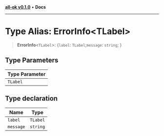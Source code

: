 [**all-ok v0.1.0**](../README.md) • **Docs**

***

# Type Alias: ErrorInfo\<TLabel\>

> **ErrorInfo**\<`TLabel`\>: \{`label`: `TLabel`;`message`: `string`; \}

## Type Parameters

| Type Parameter |
| ------ |
| `TLabel` |

## Type declaration

| Name | Type |
| ------ | ------ |
| `label` | `TLabel` |
| `message` | `string` |
